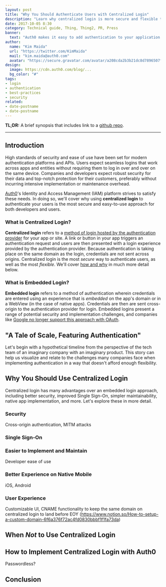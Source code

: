 ```yaml
---
layout: post
title: "Why You Should Authenticate Users with Centralized Login"
description: "Learn why centralized login is more secure and flexible than embedded login."
date: 2017-10-05 8:30
category: Technical guide, Thing, Thing2, PR, Press
banner:
  text: "Auth0 makes it easy to add authentication to your application."
author:
  name: "Kim Maida"
  url: "https://twitter.com/KimMaida"
  mail: "kim.maida@auth0.com"
  avatar: "https://secure.gravatar.com/avatar/a208cda2b3b21dc8d7896507f5ff60fc"
design:
  image: https://cdn.auth0.com/blog/...
  bg_color: "#"
tags:
- login
- authentication
- best-practices
- security
related:
- date-postname
- date-postname
---
```


**TL;DR:** A brief synopsis that includes link to a [github repo](http://www.github.com/).

---

## Introduction

High standards of security and ease of use have been set for modern authentication platforms and APIs. Users expect seamless logins that work across apps and entities without requiring them to log in over and over on the same device. Companies and developers expect robust security for their data and top-notch protection for their customers, preferably without incurring intensive implementation or maintenance overhead.

[Auth0](https://auth0.com)'s Identity and Access Management (IAM) platform strives to satisfy these needs. In doing so, we'll cover why using **centralized login** to authenticate your users is the most secure and easy-to-use approach for both developers and users.

### What is Centralized Login?

**Centralized login** refers to a [method of login hosted by the authentication provider](https://auth0.com/docs/hosted-pages/login) for your app or site. A link or button in your app triggers an authentication request and users are then presented with a login experience provided by the authentication provider. Because authentication is taking place on the same domain as the login, credentials are not sent across origins. Centralized login is the most _secure_ way to authenticate users, as well as the most _flexible_. We'll cover <a href="#why-use-centralized-login" target="_self">how and why</a> in much more detail below.

### What is Embedded Login?

**Embedded login** refers to a method of authentication wherein credentials are entered using an experience that is _embedded_ on the app's domain or in a WebView (in the case of native apps). Credentials are then are sent cross-origin to the authentication provider for login. Embedded logins present a range of potential security and implementation challenges, and companies like [Google no longer support this approach with OAuth](https://developers.googleblog.com/2016/08/modernizing-oauth-interactions-in-native-apps.html).

## "A Tale of Scale, Featuring Authentication"

Let's begin with a hypothetical timeline from the perspective of the tech team of an imaginary company with an imaginary product. This story can help us visualize and relate to the challenges many companies face when implementing authentication in a way that doesn't afford enough flexibility.



## <span id="why-use-centralized-login"></span>Why You Should Use Centralized Login

Centralized login has many advantages over an embedded login approach, including better security, improved Single Sign-On, simpler maintainability, native app implementation, and more. Let's explore these in more detail. 

### Security

Cross-origin authentication, MITM attacks

### Single Sign-On

### Easier to Implement and Maintain

Developer ease of use

### Better Experience on Native Mobile

iOS, Android

### User Experience

Customizable UI, CNAME functionality to keep the same domain on centralized login to land before EOY (https://www.notion.so/How-to-setup-a-custom-domain-6f6a376f72ac4fd0830bbbf1f1fa73da)

## When _Not_ to Use Centralized Login

## How to Implement Centralized Login with Auth0

Passwordless?

## Conclusion